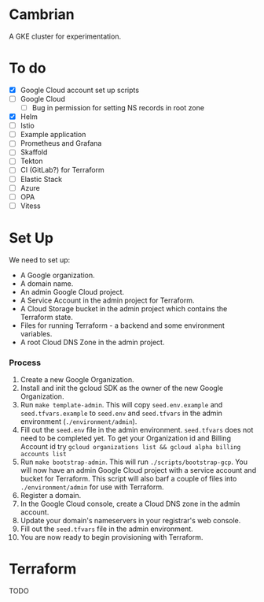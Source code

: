 # Cambrian

A GKE cluster for experimentation.

# To do

- [X] Google Cloud account set up scripts
- [ ] Google Cloud
  - [ ] Bug in permission for setting NS records in root zone 
- [X] Helm
- [ ] Istio
- [ ] Example application
- [ ] Prometheus and Grafana
- [ ] Skaffold
- [ ] Tekton
- [ ] CI (GitLab?) for Terraform
- [ ] Elastic Stack
- [ ] Azure
- [ ] OPA
- [ ] Vitess

# Set Up

We need to set up:
- A Google organization.
- A domain name.
- An admin Google Cloud project.
- A Service Account in the admin project for Terraform.
- A Cloud Storage bucket in the admin project which contains the Terraform state.
- Files for running Terraform - a backend and some environment variables.
- A root Cloud DNS Zone in the admin project.

### Process
1.  Create a new Google Organization.
2.  Install and init the gcloud SDK as the owner of the new Google Organization.
3.  Run `make template-admin`. This will copy `seed.env.example` and
    `seed.tfvars.example` to `seed.env` and `seed.tfvars` in the admin
    environment (`./environment/admin`).
4.  Fill out the `seed.env` file in the admin environment. `seed.tfvars` does
    not need to be completed yet. To get your Organization id and Billing
    Account id try `gcloud organizations list && gcloud alpha billing accounts
    list`
5.  Run `make bootstrap-admin`. This will run `./scripts/bootstrap-gcp`. You will
    now have an admin Google Cloud project with a service account and bucket for 
    Terraform. This script will also barf a couple of files into
    `./environment/admin` for use with Terraform.
6.  Register a domain.
7.  In the Google Cloud console, create a Cloud DNS zone in the admin account.
8.  Update your domain's nameservers in your registrar's web console.
9.  Fill out the `seed.tfvars` file in the admin environment.
10. You are now ready to begin provisioning with Terraform.

# Terraform

TODO
